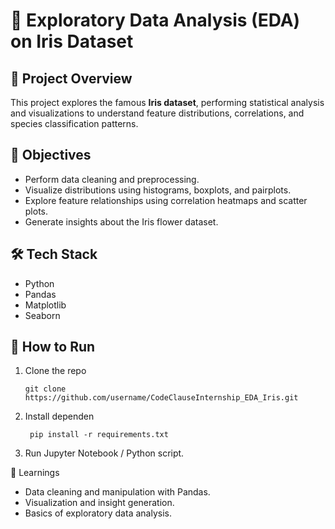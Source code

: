 # 🌸 Exploratory Data Analysis (EDA) on Iris Dataset

## 📌 Project Overview
This project explores the famous **Iris dataset**, performing statistical analysis and visualizations to understand feature distributions, correlations, and species classification patterns.

## 🎯 Objectives
- Perform data cleaning and preprocessing.
- Visualize distributions using histograms, boxplots, and pairplots.
- Explore feature relationships using correlation heatmaps and scatter plots.
- Generate insights about the Iris flower dataset.

## 🛠️ Tech Stack
- Python  
- Pandas  
- Matplotlib  
- Seaborn  

## 🚀 How to Run
1. Clone the repo  
   ```
   git clone https://github.com/username/CodeClauseInternship_EDA_Iris.git
   ```
2. Install dependen
   ```
    pip install -r requirements.txt
   ```
3. Run Jupyter Notebook / Python script.

📝 Learnings
- Data cleaning and manipulation with Pandas.
- Visualization and insight generation.
- Basics of exploratory data analysis.
